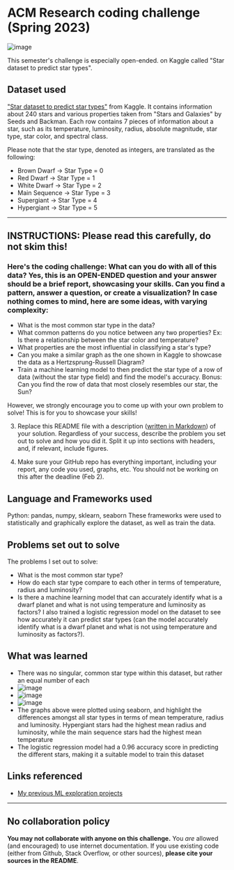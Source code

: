 # ACM Research coding challenge (Spring 2023)

![image](https://user-images.githubusercontent.com/72369124/211179527-0ee60624-2794-4e13-bf7f-f88b5c950e44.png)

This semester's challenge is especially open-ended.  on Kaggle called "Star dataset to predict star types".  

## Dataset used
["Star dataset to predict star types"](https://www.kaggle.com/datasets/deepu1109/star-dataset) from Kaggle.
It contains information about 240 stars and various properties taken from "Stars and Galaxies" by Seeds and Backman. Each row contains 7 pieces of information about a star, such as its temperature, luminosity, radius, absolute magnitude, star type, star color, and spectral class.

Please note that the star type, denoted as integers, are translated as the following:
- Brown Dwarf -> Star Type = 0
- Red Dwarf -> Star Type = 1
- White Dwarf -> Star Type = 2
- Main Sequence -> Star Type = 3
- Supergiant -> Star Type = 4
- Hypergiant -> Star Type = 5

---

## INSTRUCTIONS: Please read this carefully, do not skim this!

### Here's the coding challenge: **What can you do with all of this data?** Yes, this is an **OPEN-ENDED** question and your answer should be a brief report, showcasing your skills. Can you find a pattern, answer a question, or create a visualization? In case nothing comes to mind, here are some ideas, with varying complexity:

- What is the most common star type in the data?
- What common patterns do you notice between any two properties? Ex: Is there a relationship between the star color and temperature?
- What properties are the most influential in classifying a star's type?
- Can you make a similar graph as the one shown in Kaggle to showcase the data as a Hertzsprung-Russell Diagram?
- Train a machine learning model to then predict the star type of a row of data (without the star type field) and find the model's accuracy.
Bonus: Can you find the row of data that most closely resembles our star, the Sun?

However, we strongly encourage you to come up with your own problem to solve! This is for you to showcase your skills!



3. Replace this README file with a description ([written in Markdown](https://docs.github.com/en/get-started/writing-on-github/getting-started-with-writing-and-formatting-on-github/about-writing-and-formatting-on-github)) of your solution. Regardless of your success, describe the problem you set out to solve and how you did it. Split it up into sections with headers, and, if relevant, include figures.


5. Make sure your GitHub repo has everything important, including your report, any code you used, graphs, etc. You should not be working on this after the deadline (Feb 2).

## Language and Frameworks used
Python: pandas, numpy, sklearn, seaborn
These frameworks were used to statistically and graphically explore the dataset, as well as train the data.

## Problems set out to solve
The problems I set out to solve: 
- What is the most common star type?
- How do each star type compare to each other in terms of temperature, radius and luminosity?
- Is there a machine learning model that can accurately identify what is a dwarf planet and what is not using temperature and luminosity as factors?
I also trained a logistic regression model on the dataset to see how accurately it can predict star types (can the model accurately identify what is a dwarf planet and what is not using temperature and luminosity as factors?).

## What was learned
- There was no singular, common star type within this dataset, but rather an equal number of each
- ![image](https://user-images.githubusercontent.com/96028048/213610095-2dab6528-053b-42ec-8c44-ff856839efbc.png)
- ![image](https://user-images.githubusercontent.com/96028048/213610124-a1a0f0ab-796d-4d8a-8cc4-41be49f2abb2.png)
- ![image](https://user-images.githubusercontent.com/96028048/213610183-8b475bbf-f35e-46fd-b9a1-6dc666f4f342.png)
- The graphs above were plotted using seaborn, and highlight the differences amongst all star types in terms of mean temperature, radius and luminosity. Hypergiant stars had the highest mean radius and luminosity, while the main sequence stars had the highest mean temperature
- The logistic regression model had a 0.96 accuracy score in predicting the different stars, making it a suitable model to train this dataset

## Links referenced
- [My previous ML exploration projects](https://github.com/haniyyahh/ML-Portfolio)

--------------------------------------------------------------------------------------
## No collaboration policy

**You may not collaborate with anyone on this challenge.** You _are_ allowed (and encouraged) to use internet documentation. If you use existing code (either from Github, Stack Overflow, or other sources), **please cite your sources in the README**.

